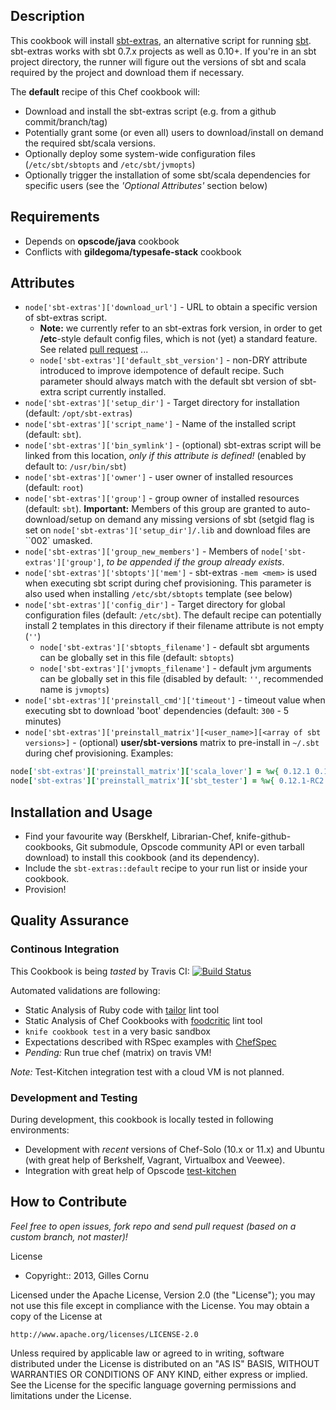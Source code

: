 
Description
-----------

This cookbook will install [sbt-extras](https://github.com/paulp/sbt-extras), an alternative script for running [sbt](https://github.com/sbt/sbt). sbt-extras works with sbt 0.7.x projects as well as 0.10+. If you're in an sbt project directory, the runner will figure out the versions of sbt and scala required by the project and download them if necessary.

The **default** recipe of this Chef cookbook will:

* Download and install the sbt-extras script (e.g. from a github commit/branch/tag) 
* Potentially grant some (or even all) users to download/install on demand the required sbt/scala versions.
* Optionally deploy some system-wide configuration files (`/etc/sbt/sbtopts` and `/etc/sbt/jvmopts`)
* Optionally trigger the installation of some sbt/scala dependencies for specific users (see the *'Optional Attributes'* section below)

Requirements
------------

* Depends on **opscode/java** cookbook
* Conflicts with **gildegoma/typesafe-stack** cookbook

Attributes
----------

* `node['sbt-extras']['download_url']` - URL to obtain a specific version of sbt-extras script. 
  * **Note:** we currently refer to an sbt-extras fork version, in order to get **/etc**-style default config files, which is not (yet) a standard feature. See related [pull request](https://github.com/paulp/sbt-extras/pull/36) ...
  * `node['sbt-extras']['default_sbt_version']` - non-DRY attribute introduced to improve idempotence of default recipe. Such parameter should always match with the default sbt version of sbt-extra script currently installed.
* `node['sbt-extras']['setup_dir']` - Target directory for installation (default: `/opt/sbt-extras`)
* `node['sbt-extras']['script_name']` - Name of the installed script (default: `sbt`).
* `node['sbt-extras']['bin_symlink']` - (optional) sbt-extras script will be linked from this location, *only if this attribute is defined!* (enabled by default to: `/usr/bin/sbt`)
* `node['sbt-extras']['owner']` - user owner of installed resources (default: `root`)
* `node['sbt-extras']['group']` - group owner of installed resources (default: `sbt`). **Important:** Members of this group are granted to auto-download/setup on demand any missing versions of sbt (setgid flag is set on `node['sbt-extras']['setup_dir']/.lib` and download files are ``002` umasked.
* `node['sbt-extras']['group_new_members']` - Members of `node['sbt-extras']['group']`, *to be appended if the group already exists*.
* `node['sbt-extras']['sbtopts']['mem']` - sbt-extras `-mem <mem>` is used when executing sbt script during chef provisioning. This parameter is also used when installing `/etc/sbt/sbtopts` template (see below)
* `node['sbt-extras']['config_dir']` - Target directory for global configuration files (default: `/etc/sbt`). The default recipe can potentially install 2 templates in this directory if their filename attribute is not empty (`''`)
  * `node['sbt-extras']['sbtopts_filename']` - default sbt arguments can be globally set in this file (default: `sbtopts`)
  * `node['sbt-extras']['jvmopts_filename']` - default jvm arguments can be globally set in this file (disabled by default: `''`, recommended name is `jvmopts`)
* `node['sbt-extras']['preinstall_cmd']['timeout']` - timeout value when executing sbt to download 'boot' dependencies (default: `300` - 5 minutes)
* `node['sbt-extras']['preinstall_matrix'][<user_name>][<array of sbt versions>]` - (optional) **user/sbt-versions** matrix to pre-install in `~/.sbt` during chef provisioning. Examples: 

```ruby
node['sbt-extras']['preinstall_matrix']['scala_lover'] = %w{ 0.12.1 0.12.0 0.11.3 0.11.2 0.11.1 }
node['sbt-extras']['preinstall_matrix']['sbt_tester'] = %w{ 0.12.1-RC2 0.12.1-RC1 }
``` 

Installation and Usage
----------------------

* Find your favourite way (Berskhelf, Librarian-Chef, knife-github-cookbooks, Git submodule, Opscode community API or even tarball download) to install this cookbook (and its dependency).
* Include the `sbt-extras::default` recipe to your run list or inside your cookbook.
* Provision!

Quality Assurance
-----------------

### Continous Integration

This Cookbook is being _tasted_ by Travis CI: [![Build Status](https://secure.travis-ci.org/gildegoma/chef-sbt-extras.png?branch=master)](https://travis-ci.org/gildegoma/chef-sbt-extras)

Automated validations are following:
  * Static Analysis of Ruby code with [tailor](https://github.com/turboladen/tailor#readme) lint tool
  * Static Analysis of Chef Cookbooks with [foodcritic](http://acrmp.github.com/foodcritic/) lint tool 
  * `knife cookbook test` in a very basic sandbox
  * Expectations described with RSpec examples with [ChefSpec](https://github.com/acrmp/chefspec)
  * _Pending:_ Run true chef (matrix) on travis VM!

_Note:_ Test-Kitchen integration test with a cloud VM is not planned.

### Development and Testing

During development, this cookbook is locally tested in following environments:
 * Development with *recent* versions of Chef-Solo (10.x or 11.x) and Ubuntu (with great help of Berkshelf, Vagrant, Virtualbox and Veewee). 
 * Integration with great help of Opscode [test-kitchen](https://github.com/opscode/test-kitchen) 

How to Contribute
-----------------

*Feel free to open issues, fork repo and send pull request (based on a custom branch, not master)!*

License
* Copyright:: 2013, Gilles Cornu

Licensed under the Apache License, Version 2.0 (the "License");
you may not use this file except in compliance with the License.
You may obtain a copy of the License at

    http://www.apache.org/licenses/LICENSE-2.0

Unless required by applicable law or agreed to in writing, software
distributed under the License is distributed on an "AS IS" BASIS,
WITHOUT WARRANTIES OR CONDITIONS OF ANY KIND, either express or implied.
See the License for the specific language governing permissions and
limitations under the License.
